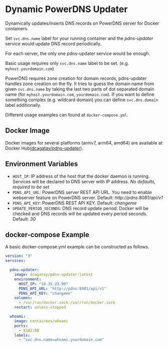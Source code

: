 # Dynamic PowerDNS Updater

Dynamically updates/inserts DNS records on PowerDNS server for Docker containers.


Set `svc.dns.name` label for your running container and the *pdns-updater* service would update DNS record periodically.

For each server, the only one pdns-updater service would be enough.

Basic usage requires only `svc.dns.name` label to be set. (e.g. `myhost.yourdomain.com`)

PowerDNS requires zone creation for domain records, pdns-updater handles zone creation on the fly. It tries to guess the domain name from given `svc.dns.name` by taking the last two parts of dot separated domain name (for `myhost.yourdomain.com`, `yourdomain.com`). If you want to define something complex (e.g. wildcard domain) you can define `svc.dns.domain` label additionally.

Different usage examples can found at `docker-compose.yml`.

## Docker Image

Docker images for several platforms (armv7, arm64, amd64) are available at Docker Hub([dcagatay/pdns-updater](https://hub.docker.com/r/dcagatay/pdns-updater)).

## Environment Variables

- `HOST_IP`: IP address of the host that the docker daemon is running. Services will be declared to DNS server with IP address. *No defaults, required to be set*
- `PDNS_API_URL`: PowerDNS server REST API URL. You need to enable webserver feature on PowerDNS server. Default: *http://pdns:8081/api/v1*
- `PDNS_API_KEY`: PowerDNS REST API KEY. Default: *changeme*
- `UPDATE_PERIOD_SECONDS`: DNS record update period. Docker will be checked and DNS records will be updated every period seconds. Default: *30*

## docker-compose Example

A basic docker-compose.yml example can be constructed as follows.

```yml
version: "3"
services:

  pdns-updater:
    image: dcagatay/pdns-updater:latest
    environment:
      HOST_IP: "10.35.23.90"
      PDNS_API_URL: "http://pdns:8081/api/v1"
      PDNS_API_KEY: "changeme"
    volumes:
      - /var/run/docker.sock:/var/run/docker.sock
    restart: unless-stopped

  whoami:
    image: containous/whoami
    ports:
      - 8182:80
    labels:
      - "svc.dns.name=whoami.yourdomain.com"
```

